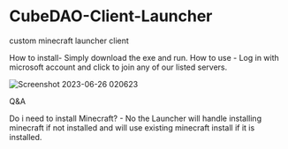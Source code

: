 # CubeDAO-Client-Launcher
custom minecraft launcher client

How to install- Simply download the exe and run.
How to use - Log in with microsoft account and click to join any of our listed servers.

![Screenshot 2023-06-26 020623](https://github.com/CubeDAO-Dev/CubeDAO-Client-Launcher/assets/107625109/d5883115-7d6e-46ff-bb22-f1c0e9c2167f)

Q&A

Do i need to install Minecraft? - No the Launcher will handle installing minecraft if not installed and will use existing minecraft install if it is installed.

